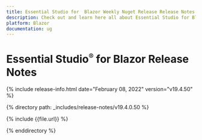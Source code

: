 ```yaml
---
title: Essential Studio for  Blazor Weekly Nuget Release Release Notes  
description: Check out and learn here all about Essential Studio for Blazor Weekly Nuget Release Release Notes and much more 
platform: Blazor
documentation: ug
---
```


# Essential Studio<sup style="font-size:70%">&reg;</sup> for  Blazor  Release Notes  

{% include release-info.html date="February 08, 2022"  version="v19.4.50" %} 

{% directory path: _includes/release-notes/v19.4.0.50 %}

{% include {{file.url}} %}

{% enddirectory %}
